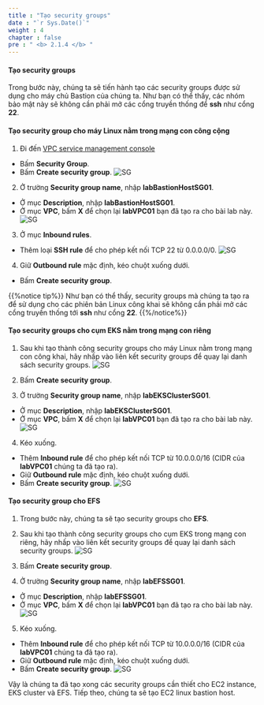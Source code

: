 ```yaml
---
title : "Tạo security groups"
date : "`r Sys.Date()`"
weight : 4
chapter : false
pre : " <b> 2.1.4 </b> "
---
```


#### Tạo security groups

Trong bước này, chúng ta sẽ tiến hành tạo các security groups được sử dụng cho máy chủ Bastion của chúng ta. Như bạn có thể thấy, các nhóm bảo mật này sẽ không cần phải mở các cổng truyền thống để **ssh** như cổng **22**.

#### Tạo security group cho máy Linux nằm trong mạng con công cộng

1. Đi đến [VPC service management console](https://console.aws.amazon.com/vpc)
  - Bấm **Security Group**.
  - Bấm **Create security group**.
  ![SG](/workshop-01-wordpress-deployment-on-eks/images/2.prerequisite/ws01-createsg01.png)

2. Ở trường **Security group name**, nhập **labBastionHostSG01**.
  - Ở mục **Description**, nhập **labBastionHostSG01**.
  - Ở mục **VPC**, bấm **X** để chọn lại **labVPC01** bạn đã tạo ra cho bài lab này.
  ![SG](/workshop-01-wordpress-deployment-on-eks/images/2.prerequisite/ws01-createsg02.png)

3. Ở mục **Inbound rules**.
  - Thêm loại **SSH rule** để cho phép kết nối TCP 22 từ 0.0.0.0/0.
  ![SG](/workshop-01-wordpress-deployment-on-eks/images/2.prerequisite/ws01-createsg03.png)

4. Giữ **Outbound rule** mặc định, kéo chuột xuống dưới.
  + Bấm **Create security group**.

{{%notice tip%}}
Như bạn có thể thấy, security groups mà chúng ta tạo ra để sử dụng cho các phiên bản Linux công khai sẽ không cần phải mở các cổng truyền thống tới **ssh** như cổng **22**.
{{%/notice%}}

#### Tạo security groups cho cụm EKS nằm trong mạng con riêng

1. Sau khi tạo thành công security groups cho máy Linux nằm trong mạng con công khai, hãy nhấp vào liên kết security groups để quay lại danh sách security groups.
  ![SG](/workshop-01-wordpress-deployment-on-eks/images/2.prerequisite/ws01-createsg04.png)

2. Bấm **Create security group**.

3. Ở trường **Security group name**, nhập **labEKSClusterSG01**.
  - Ở mục **Description**, nhập **labEKSClusterSG01**.
  - Ở mục **VPC**, bấm **X** để chọn lại **labVPC01** bạn đã tạo ra cho bài lab này.
  ![SG](/workshop-01-wordpress-deployment-on-eks/images/2.prerequisite/ws01-createsg05.png)

4. Kéo xuống.
  - Thêm **Inbound rule** để cho phép kết nối TCP từ 10.0.0.0/16 (CIDR của **labVPC01** chúng ta đã tạo ra).
  - Giữ **Outbound rule** mặc định, kéo chuột xuống dưới.
  - Bấm **Create security group**.
  ![SG](/workshop-01-wordpress-deployment-on-eks/images/2.prerequisite/ws01-createsg06.png)

#### Tạo security group cho EFS

1. Trong bước này, chúng ta sẽ tạo security groups cho **EFS**.

2. Sau khi tạo thành công security groups cho cụm EKS trong mạng con riêng, hãy nhấp vào liên kết security groups để quay lại danh sách security groups.
  ![SG](/workshop-01-wordpress-deployment-on-eks/images/2.prerequisite/ws01-createsg07.png)

3. Bấm **Create security group**.

4. Ở trường **Security group name**, nhập **labEFSSG01**.
  - Ở mục **Description**, nhập **labEFSSG01**.
  - Ở mục **VPC**, bấm **X** để chọn lại **labVPC01** bạn đã tạo ra cho bài lab này.
  ![SG](/workshop-01-wordpress-deployment-on-eks/images/2.prerequisite/ws01-createsg08.png)

5. Kéo xuống.
  - Thêm **Inbound rule** để cho phép kết nối TCP từ 10.0.0.0/16 (CIDR của **labVPC01** chúng ta đã tạo ra).
  - Giữ **Outbound rule** mặc định, kéo chuột xuống dưới.
  - Bấm **Create security group**.
  ![SG](/workshop-01-wordpress-deployment-on-eks/images/2.prerequisite/ws01-createsg09.png)

Vậy là chúng ta đã tạo xong các security groups cần thiết cho EC2 instance, EKS cluster và EFS. Tiếp theo, chúng ta sẽ tạo EC2 linux bastion host.